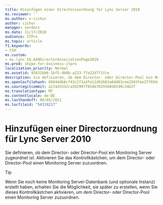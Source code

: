 ```yaml
---
title: Hinzufügen einer Directorzuordnung für Lync Server 2010
ms.reviewer: ''
ms.author: v-cichur
author: cichur
manager: serdars
ms.date: 11/17/2018
audience: ITPro
ms.topic: article
f1.keywords:
- CSH
ms.custom:
- ms.lync.tb.AddDirectorAssociationPage2010
ms.prod: skype-for-business-itpro
localization_priority: Normal
ms.assetid: 92631bb6-1bf5-4b0b-a223-ffa22d7f1fce
description: Sie definieren, ob dem Director- oder Director-Pool ein Monitoring Server zugeordnet ist. Aktivieren Sie das Kontrollkästchen, um dem Director- oder Director-Pool einen Monitoring Server zuzuordnen.
ms.openlocfilehash: 69844db8cf43c2f3a3fe11d92683a0dd83cee2503fee27f9344975bed14b1463
ms.sourcegitcommit: a17ad3332ca5d2997f85db7835500d8190c34b2f
ms.translationtype: MT
ms.contentlocale: de-DE
ms.lasthandoff: 08/05/2021
ms.locfileid: "54319217"
---
```

# <a name="add-director-association-for-lync-server-2010"></a>Hinzufügen einer Directorzuordnung für Lync Server 2010
 
Sie definieren, ob dem Director- oder Director-Pool ein Monitoring Server zugeordnet ist. Aktivieren Sie das Kontrollkästchen, um dem Director- oder Director-Pool einen Monitoring Server zuzuordnen.
  
> [!TIP]
> Wenn Sie noch keine Monitoring Server-Datenbank (und optionale Instanz) erstellt haben, erhalten Sie die Möglichkeit, sie später zu erstellen, wenn Sie dieses Kontrollkästchen aktivieren, um dem Director- oder Director-Pool einen Monitoring Server zuzuordnen. 
  

